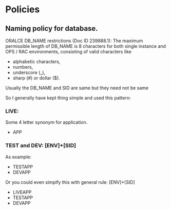# Policies  


## Naming policy for database.

ORALCE DB_NAME restrictions (Doc ID 239888.1): 
 The maximum permissible length of DB_NAME is 8 characters for both single instance and 
 OPS / RAC environments, consisting of valid characters like
 -  alphabetic characters, 
 -  numbers, 
 -  underscore (_),  
 -  sharp (#) or dollar ($).

Usually the DB_NAME and SID are same but they need not be same


So I generally have kept thing simple and used this pattern:

### LIVE:
Some 4 letter synonym for application.

- APP

### TEST and DEV: [ENV]+[SID]

As example: 
- TESTAPP
- DEVAPP


Or you could even simplfy this with general rule: [ENV]+[SID]

- LIVEAPP
- TESTAPP
- DEVAPP



